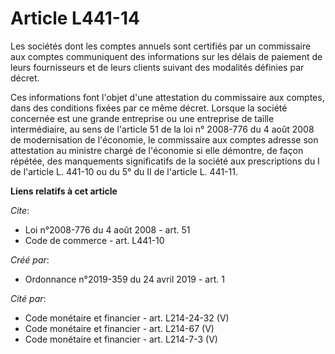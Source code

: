 # Article L441-14

Les sociétés dont les comptes annuels sont certifiés par un commissaire aux comptes communiquent des informations sur les
délais de paiement de leurs fournisseurs et de leurs clients suivant des modalités définies par décret. 

Ces informations font l'objet d'une attestation du commissaire aux comptes, dans des conditions fixées par ce même décret.
Lorsque la société concernée est une grande entreprise ou une entreprise de taille intermédiaire, au sens de l'article 51 de
la loi n° 2008-776 du 4 août 2008 de modernisation de l'économie, le commissaire aux comptes adresse son attestation au
ministre chargé de l'économie si elle démontre, de façon répétée, des manquements significatifs de la société aux
prescriptions du I de l'article L. 441-10 ou du 5° du II de l'article L. 441-11.

**Liens relatifs à cet article**

_Cite_:

  - Loi n°2008-776 du 4 août 2008 - art. 51
  - Code de commerce - art. L441-10

_Créé par_:

  - Ordonnance n°2019-359 du 24 avril 2019 - art. 1

_Cité par_:

  - Code monétaire et financier - art. L214-24-32 (V)
  - Code monétaire et financier - art. L214-67 (V)
  - Code monétaire et financier - art. L214-7-3 (V)
